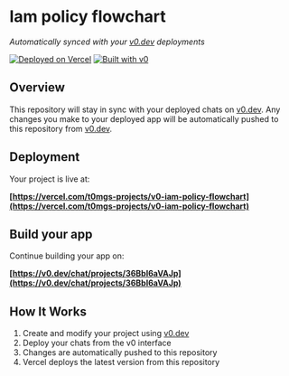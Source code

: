 # Iam policy flowchart

*Automatically synced with your [v0.dev](https://v0.dev) deployments*

[![Deployed on Vercel](https://img.shields.io/badge/Deployed%20on-Vercel-black?style=for-the-badge&logo=vercel)](https://vercel.com/t0mgs-projects/v0-iam-policy-flowchart)
[![Built with v0](https://img.shields.io/badge/Built%20with-v0.dev-black?style=for-the-badge)](https://v0.dev/chat/projects/36Bbl6aVAJp)

## Overview

This repository will stay in sync with your deployed chats on [v0.dev](https://v0.dev).
Any changes you make to your deployed app will be automatically pushed to this repository from [v0.dev](https://v0.dev).

## Deployment

Your project is live at:

**[https://vercel.com/t0mgs-projects/v0-iam-policy-flowchart](https://vercel.com/t0mgs-projects/v0-iam-policy-flowchart)**

## Build your app

Continue building your app on:

**[https://v0.dev/chat/projects/36Bbl6aVAJp](https://v0.dev/chat/projects/36Bbl6aVAJp)**

## How It Works

1. Create and modify your project using [v0.dev](https://v0.dev)
2. Deploy your chats from the v0 interface
3. Changes are automatically pushed to this repository
4. Vercel deploys the latest version from this repository